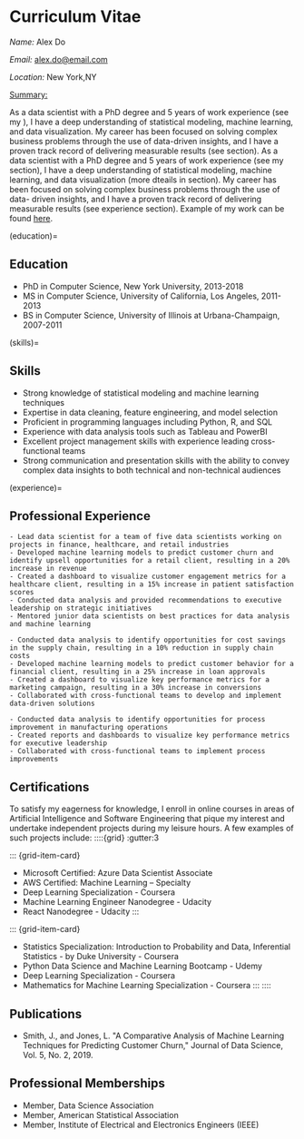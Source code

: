 # Curriculum Vitae

*Name:* Alex Do

*Email:* [alex.do@email.com](mailto:alex.do@email.com)

*Location:* New York,NY


<u>Summary:</u>

As a data scientist with a PhD degree and 5 years of work experience (see my [](education)),
I have a deep understanding of statistical modeling, machine learning, and data
visualization. My career has been focused on solving complex business problems through
the use of data-driven insights, and I have a proven track record of delivering measurable
results (see [](experience) section). As a data scientist with a PhD degree and 5 years of work
experience (see my [](education) section), I have a deep understanding of statistical
modeling, machine learning, and data visualization (more dteails in [](skills) section). My
career has been focused on solving complex business problems through the use of data-
driven insights, and I have a proven track record of delivering measurable results (see
experience section). Example of my work can be found [here](analysis_example.ipynb).

(education)=
## Education
-	PhD in Computer Science, New York University, 2013-2018
-	MS in Computer Science, University of California, Los Angeles, 2011-2013
-	BS in Computer Science, University of Illinois at Urbana-Champaign, 2007-2011

(skills)=
## Skills
-	Strong knowledge of statistical modeling and machine learning techniques
-	Expertise in data cleaning, feature engineering, and model selection
-	Proficient in programming languages including Python, R, and SQL
-	Experience with data analysis tools such as Tableau and PowerBI
-	Excellent project management skills with experience leading cross-functional teams
-	Strong communication and presentation skills with the ability to convey complex data insights to both technical and non-technical audiences

(experience)=
## Professional Experience
```{dropdown} **Data Scientist, ABC Corporation, New York, NY, 2018-present**
- Lead data scientist for a team of five data scientists working on projects in finance, healthcare, and retail industries
- Developed machine learning models to predict customer churn and identify upsell opportunities for a retail client, resulting in a 20% increase in revenue
- Created a dashboard to visualize customer engagement metrics for a healthcare client, resulting in a 15% increase in patient satisfaction scores
- Conducted data analysis and provided recommendations to executive leadership on strategic initiatives
- Mentored junior data scientists on best practices for data analysis and machine learning
```
```{dropdown} **Data Scientist, XYZ Corporation, Los Angeles, CA, 2016-2018**
- Conducted data analysis to identify opportunities for cost savings in the supply chain, resulting in a 10% reduction in supply chain costs
- Developed machine learning models to predict customer behavior for a financial client, resulting in a 25% increase in loan approvals
- Created a dashboard to visualize key performance metrics for a marketing campaign, resulting in a 30% increase in conversions
- Collaborated with cross-functional teams to develop and implement data-driven solutions
```

```{dropdown} **Data Analyst, DEF Corporation, Urbana-Champaign, IL, 2011-2016**
- Conducted data analysis to identify opportunities for process improvement in manufacturing operations
- Created reports and dashboards to visualize key performance metrics for executive leadership
- Collaborated with cross-functional teams to implement process improvements
```
## Certifications
To satisfy my eagerness for knowledge, I enroll in online courses in areas of Artificial
Intelligence and Software Engineering that pique my interest and undertake independent
projects during my leisure hours. A few examples of such projects include:
::::{grid}
:gutter:3

::: {grid-item-card}
- Microsoft Certified: Azure Data Scientist Associate
- AWS Certified: Machine Learning – Specialty
- Deep Learning Specialization - Coursera
- Machine Learning Engineer Nanodegree - Udacity
- React Nanodegree - Udacity
:::

::: {grid-item-card}
- Statistics Specialization: Introduction to Probability and Data, Inferential Statistics - by Duke University - Coursera
- Python Data Science and Machine Learning Bootcamp - Udemy
- Deep Learning Specialization - Coursera
- Mathematics for Machine Learning Specialization - Coursera
:::
::::

## Publications
- Smith, J., and Jones, L. "A Comparative Analysis of Machine Learning Techniques for Predicting Customer Churn," Journal of Data Science, Vol. 5, No. 2, 2019.

## Professional Memberships
- Member, Data Science Association
- Member, American Statistical Association
- Member, Institute of Electrical and Electronics Engineers (IEEE)
